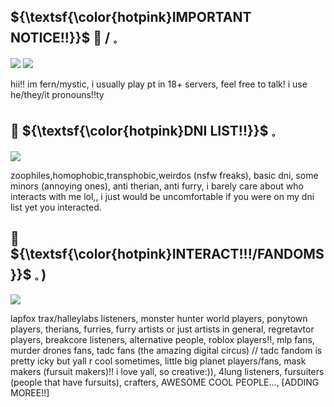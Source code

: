 ## ${\textsf{\color{hotpink}IMPORTANT NOTICE!!}}$ 🌈 /  𓈒

<img src="https://64.media.tumblr.com/3e6cfebc3058d8fa96f364fca5a1ff77/83f1982e22e1420f-56/s500x750/e47b8c344349605b8abe9a37b3ca958ec2605666.gifv">

<img src="https://64.media.tumblr.com/e980747ceb4a6685e51414e817f55645/d1b13d10a3b57c68-12/s400x600/e3d43d9e77997ded36dcc3c4ca368d50888a8b90.gifv">

hii!! im fern/mystic, i usually play pt in 18+ servers, feel free to talk! i use he/they/it pronouns!!ty

##  🌈  ${\textsf{\color{hotpink}DNI LIST!!}}$  𓈒

<img src="https://64.media.tumblr.com/c678a449efadbc444dbd8726ae9e99fc/008259af8f9c76ed-e5/s2048x3072/b03323059ab675876799120b38ff4c4245248562.pnj">

zoophiles,homophobic,transphobic,weirdos (nsfw freaks), basic dni, some minors (annoying ones), anti therian, anti furry, i barely care about who interacts with me lol,, i just would be uncomfortable if you were on my dni list yet you interacted.

##  🌈 ${\textsf{\color{hotpink}INTERACT!!!/FANDOMS}}$  𓈒  )

<img src="https://64.media.tumblr.com/c678a449efadbc444dbd8726ae9e99fc/008259af8f9c76ed-e5/s2048x3072/b03323059ab675876799120b38ff4c4245248562.pnj">

lapfox trax/halleylabs listeners, monster hunter world players, ponytown players, therians, furries, furry artists or just artists in general, regretavtor players, breakcore listeners, alternative people, roblox players!!, mlp fans, murder drones fans, tadc fans (the amazing digital circus) // tadc fandom is pretty icky but yall r cool sometimes, little big planet players/fans, mask makers (fursuit makers)!! i love yall, so creative:)), 4lung listeners, fursuiters (people that have fursuits), crafters, AWESOME COOL PEOPLE...,  [ADDING MOREE!!]
